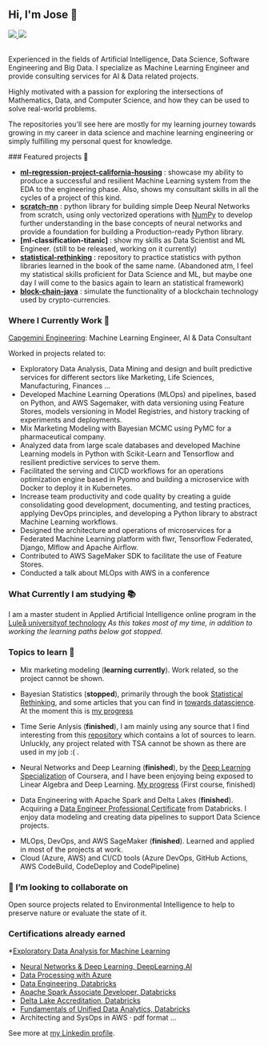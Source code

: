 <!--
### Hi there 👋
**JoseJuan98/JoseJuan98** is a ✨ _special_ ✨ repository because its `README.md` (this file) appears on your GitHub profile.

Here are some ideas to get you started:

- 🔭 I’m currently working on ...
- 🌱 I’m currently learning ...
- 👯 I’m looking to collaborate on ...
- 🤔 I’m looking for help with ...
- 💬 Ask me about ...
- 📫 How to reach me: ...
- 😄 Pronouns: ...
- ⚡ Fun fact: ...
-->

## Hi, I'm Jose 🧑

 <!-- LinkedIn Contact -->
  <a href="https://www.linkedin.com/in/jose-juan-peña-gómez-4b81971a9" target="_blank">
    <img src="https://img.shields.io/badge/-JOSE%20JUAN%20PENA%20GOMEZ-blue?style=for-the-badge&logo=Linkedin&logoColor=white"/>
  </a>
  
<!-- Second GitHub Account -->
  <a href="https://www.github.com/joseJuanWSB/">
    <img src="https://img.shields.io/badge/JoseJuanWSB-secondary-4183C4?logo=github&style=social"/>
  </a>

</br>
</br>
<p>

Experienced in the fields of Artificial Intelligence, Data Science, Software Engineering and Big Data. I specialize as Machine Learning Engineer and provide consulting services for AI & Data related projects.

Highly motivated with a passion for exploring the intersections of Mathematics, Data, and Computer Science, and how they can be used to solve real-world problems.

The repositories you'll see here are mostly for my learning journey towards growing in my career in data science and machine learning engineering or simply fulfilling my personal quest for knowledge.
  
</p>
### Featured projects 🔭

- **[ml-regression-project-california-housing](https://github.com/JoseJuan98/ml-regression-project-california-housing)** : showcase my ability to produce a successful and resilient Machine Learning system from the EDA to the engineering phase. Also, shows my consultant skills in all the cycles of a project of this kind.
- **[scratch-nn](https://github.com/JoseJuan98/scratch-nn)** : python library for building simple Deep Neural Networks from scratch, using only vectorized operations with [NumPy](https://numpy.org/) to develop further understanding in the base concepts of neural networks and provide a foundation for building a Production-ready Python library.
- **[ml-classification-titanic]** : show my skills as Data Scientist and ML Engineer. (still to be released, working on it currently)
- **[statistical-rethinking](https://github.com/JoseJuan98/statistical-rethinking)** : repository to practice statistics with python libraries learned in the book of the same name. (Abandoned atm, I feel my statistical skills proficient for Data Science and ML, but maybe one day I will come to the basics again to learn an statistical framework)
- **[block-chain-java](https://github.com/JoseJuan98/block-chain-java)** : simulate the functionality of a blockchain technology used by crypto-currencies.


### Where I Currently Work 💼

[Capgemini Engineering](https://capgemini-engineering.com/us/en/): Machine Learning Engineer, AI & Data Consultant

Worked in projects related to:
- Exploratory Data Analysis, Data Mining and design and built predictive services for different sectors like Marketing, Life Sciences, Manufacturing, Finances ...
- Developed Machine Learning Operations (MLOps) and pipelines, based on Python, and AWS Sagemaker, with data versioning using Feature Stores, models versioning in Model Registries, and history tracking of experiments and deployments.
- Mix Marketing Modeling with Bayesian MCMC using PyMC for a pharmaceutical company.
- Analyzed data from large scale databases and developed Machine Learning models in Python with Scikit-Learn and Tensorflow and resilient predictive services to serve them.
- Facilitated the serving and CI/CD workflows for an operations optimization engine based in Pyomo and building a microservice with Docker to deploy it in Kubernetes.
- Increase team productivity and code quality by creating a guide consolidating good development, documenting, and testing practices, applying DevOps principles, and developing a Python library to abstract Machine Learning workflows. 
- Designed the architecture and operations of microservices for a Federated Machine Learning platform with flwr, Tensorflow Federated, Django, Mlflow and Apache Airflow.
- Contributed to AWS SageMaker SDK to facilitate the use of Feature Stores.
- Conducted a talk about MLOps with AWS in a conference

### What Currently I am studying 📚

I am a master student in Applied Artificial Intelligence online program in the [Luleå universityof technology](https://www.ltu.se/) 
*As this takes most of my time, in addition to working the learning paths below got stopped.*

### Topics to learn 🌱

- Mix marketing modeling (**learning currently**). Work related, so the project cannot be shown.

* Bayesian Statistics (**stopped**), primarily through the book [Statistical Rethinking](https://www.routledge.com/Statistical-Rethinking-A-Bayesian-Course-with-Examples-in-R-and-STAN/McElreath/p/book/9780367139919), and some articles that you can find in [towards datascience](https://towardsdatascience.com/). At the moment this is [my progress](https://github.com/JoseJuan98/Statistical_Rethinking_Exercices)

* Time Serie Anlysis (**finished**), I am mainly using any source that I find interesting from this [repository](https://github.com/cuge1995/awesome-time-series#Theory-Resource) which contains a lot of sources to learn. Unluckly, any project related with TSA cannot be shown as there are used in my job :( .

* Neural Networks and Deep Learning (**finished**), by the [Deep Learning Specialization](https://www.coursera.org/specializations/deep-learning) of Coursera, and I have been enjoying being exposed to Linear Algebra and Deep Learning. [My progress](https://github.com/JoseJuan98/DeepLearning_Projects) (First course, finished)

* Data Engineering with Apache Spark and Delta Lakes (**finished**). Acquiring a [Data Engineer Professional Certificate](https://academy.databricks.com/data-engineer) from Databricks. I enjoy data modeling and creating data pipelines to support Data Science projects.

- MLOps, DevOps, and AWS SageMaker (**finished**). Learned and applied in most of the projects at work.
- Cloud (Azure, AWS) and CI/CD tools (Azure DevOps, GitHub Actions, AWS CodeBuild, CodeDeploy and CodePipeline)

### 👯 I’m looking to collaborate on

Open source projects related to Environmental Intelligence to help to preserve nature or evaluate the state of it.

### Certifications already earned

*[Exploratory Data Analysis for Machine Learning](https://www.coursera.org/account/accomplishments/certificate/ZBG4JJDG9YJ9)
* [Neural Networks & Deep Learning, DeepLearning.AI](https://www.coursera.org/account/accomplishments/certificate/LZBV23DMQK4B)
* [Data Processing with Azure](https://www.coursera.org/account/accomplishments/certificate/YWYDQVVQDU7U)
* [Data Engineering, Databricks](https://academy.databricks.com/award/completion/d5ba41d7-d35b-35a8-9b3d-0f657d44854d/view-ext)
* [Apache Spark Associate Developer, Databricks](https://academy.databricks.com/award/completion/b39a668e-4213-31cb-ab59-158839c348be/view-ext)
* [Delta Lake Accreditation, Databricks](https://academy.databricks.com/award/completion/590f2caa-cede-376a-8843-1b0e665bbfb3/view-ext)
* [Fundamentals of Unified Data Analytics, Databricks](https://academy.databricks.com/award/completion/6caf2dae-738a-31f9-9b67-f52fbb5618bb/view-ext)
* Architecting and SysOps in AWS · pdf format
...

See more at [my Linkedin profile](https://www.linkedin.com/in/jose-juan-pena-gomez/).
